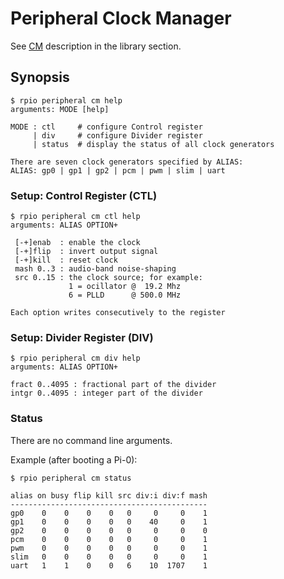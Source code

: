 # Peripheral Clock Manager

See [CM](../../Rpi/Cm.md) description in the library section.

## Synopsis

```
$ rpio peripheral cm help
arguments: MODE [help]

MODE : ctl     # configure Control register
     | div     # configure Divider register
     | status  # display the status of all clock generators

There are seven clock generators specified by ALIAS:
ALIAS: gp0 | gp1 | gp2 | pcm | pwm | slim | uart
```

### Setup: Control Register (CTL)

```
$ rpio peripheral cm ctl help
arguments: ALIAS OPTION+

 [-+]enab  : enable the clock
 [-+]flip  : invert output signal
 [-+]kill  : reset clock
 mash 0..3 : audio-band noise-shaping
 src 0..15 : the clock source; for example:
             1 = ocillator @  19.2 Mhz
             6 = PLLD      @ 500.0 MHz

Each option writes consecutively to the register
```

### Setup: Divider Register (DIV)

```
$ rpio peripheral cm div help
arguments: ALIAS OPTION+

fract 0..4095 : fractional part of the divider
intgr 0..4095 : integer part of the divider
```

### Status

There are no command line arguments.

Example (after booting a Pi-0):

```
$ rpio peripheral cm status

alias on busy flip kill src div:i div:f mash
--------------------------------------------
gp0    0    0    0    0   0     0     0    1
gp1    0    0    0    0   0    40     0    1
gp2    0    0    0    0   0     0     0    0
pcm    0    0    0    0   0     0     0    1
pwm    0    0    0    0   0     0     0    1
slim   0    0    0    0   0     0     0    1
uart   1    1    0    0   6    10  1707    1
```
